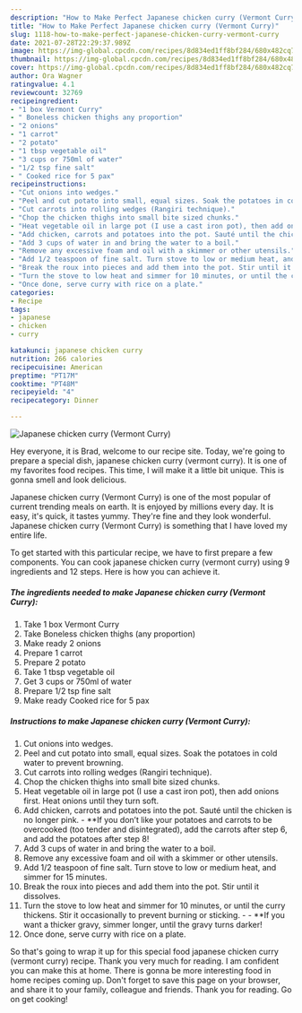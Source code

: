```yaml
---
description: "How to Make Perfect Japanese chicken curry (Vermont Curry)"
title: "How to Make Perfect Japanese chicken curry (Vermont Curry)"
slug: 1118-how-to-make-perfect-japanese-chicken-curry-vermont-curry
date: 2021-07-28T22:29:37.989Z
image: https://img-global.cpcdn.com/recipes/8d834ed1ff8bf284/680x482cq70/japanese-chicken-curry-vermont-curry-recipe-main-photo.jpg
thumbnail: https://img-global.cpcdn.com/recipes/8d834ed1ff8bf284/680x482cq70/japanese-chicken-curry-vermont-curry-recipe-main-photo.jpg
cover: https://img-global.cpcdn.com/recipes/8d834ed1ff8bf284/680x482cq70/japanese-chicken-curry-vermont-curry-recipe-main-photo.jpg
author: Ora Wagner
ratingvalue: 4.1
reviewcount: 32769
recipeingredient:
- "1 box Vermont Curry"
- " Boneless chicken thighs any proportion"
- "2 onions"
- "1 carrot"
- "2 potato"
- "1 tbsp vegetable oil"
- "3 cups or 750ml of water"
- "1/2 tsp fine salt"
- " Cooked rice for 5 pax"
recipeinstructions:
- "Cut onions into wedges."
- "Peel and cut potato into small, equal sizes. Soak the potatoes in cold water to prevent browning."
- "Cut carrots into rolling wedges (Rangiri technique)."
- "Chop the chicken thighs into small bite sized chunks."
- "Heat vegetable oil in large pot (I use a cast iron pot), then add onions first. Heat onions until they turn soft."
- "Add chicken, carrots and potatoes into the pot. Sauté until the chicken is no longer pink.  **If you don’t like your potatoes and carrots to be overcooked (too tender and disintegrated), add the carrots after step 6, and add the potatoes after step 8!"
- "Add 3 cups of water in and bring the water to a boil."
- "Remove any excessive foam and oil with a skimmer or other utensils."
- "Add 1/2 teaspoon of fine salt. Turn stove to low or medium heat, and simmer for 15 minutes."
- "Break the roux into pieces and add them into the pot. Stir until it dissolves."
- "Turn the stove to low heat and simmer for 10 minutes, or until the curry thickens. Stir it occasionally to prevent burning or sticking.  **If you want a thicker gravy, simmer longer, until the gravy turns darker!"
- "Once done, serve curry with rice on a plate."
categories:
- Recipe
tags:
- japanese
- chicken
- curry

katakunci: japanese chicken curry 
nutrition: 266 calories
recipecuisine: American
preptime: "PT17M"
cooktime: "PT48M"
recipeyield: "4"
recipecategory: Dinner

---
```



![Japanese chicken curry (Vermont Curry)](https://img-global.cpcdn.com/recipes/8d834ed1ff8bf284/680x482cq70/japanese-chicken-curry-vermont-curry-recipe-main-photo.jpg)

Hey everyone, it is Brad, welcome to our recipe site. Today, we're going to prepare a special dish, japanese chicken curry (vermont curry). It is one of my favorites food recipes. This time, I will make it a little bit unique. This is gonna smell and look delicious.

Japanese chicken curry (Vermont Curry) is one of the most popular of current trending meals on earth. It is enjoyed by millions every day. It is easy, it's quick, it tastes yummy. They're fine and they look wonderful. Japanese chicken curry (Vermont Curry) is something that I have loved my entire life.




To get started with this particular recipe, we have to first prepare a few components. You can cook japanese chicken curry (vermont curry) using 9 ingredients and 12 steps. Here is how you can achieve it.

<!--inarticleads1-->

##### The ingredients needed to make Japanese chicken curry (Vermont Curry):

1. Take 1 box Vermont Curry
1. Take  Boneless chicken thighs (any proportion)
1. Make ready 2 onions
1. Prepare 1 carrot
1. Prepare 2 potato
1. Take 1 tbsp vegetable oil
1. Get 3 cups or 750ml of water
1. Prepare 1/2 tsp fine salt
1. Make ready  Cooked rice for 5 pax




<!--inarticleads2-->

##### Instructions to make Japanese chicken curry (Vermont Curry):

1. Cut onions into wedges.
1. Peel and cut potato into small, equal sizes. Soak the potatoes in cold water to prevent browning.
1. Cut carrots into rolling wedges (Rangiri technique).
1. Chop the chicken thighs into small bite sized chunks.
1. Heat vegetable oil in large pot (I use a cast iron pot), then add onions first. Heat onions until they turn soft.
1. Add chicken, carrots and potatoes into the pot. Sauté until the chicken is no longer pink.  - **If you don’t like your potatoes and carrots to be overcooked (too tender and disintegrated), add the carrots after step 6, and add the potatoes after step 8!
1. Add 3 cups of water in and bring the water to a boil.
1. Remove any excessive foam and oil with a skimmer or other utensils.
1. Add 1/2 teaspoon of fine salt. Turn stove to low or medium heat, and simmer for 15 minutes.
1. Break the roux into pieces and add them into the pot. Stir until it dissolves.
1. Turn the stove to low heat and simmer for 10 minutes, or until the curry thickens. Stir it occasionally to prevent burning or sticking. -  - **If you want a thicker gravy, simmer longer, until the gravy turns darker!
1. Once done, serve curry with rice on a plate.




So that's going to wrap it up for this special food japanese chicken curry (vermont curry) recipe. Thank you very much for reading. I am confident you can make this at home. There is gonna be more interesting food in home recipes coming up. Don't forget to save this page on your browser, and share it to your family, colleague and friends. Thank you for reading. Go on get cooking!
